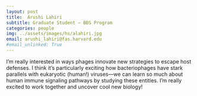 ```yaml
---
layout: post
title:  Arushi Lahiri
subtitle: Graduate Student – BBS Program
categories: people
img: ../assets/images/hs/alahiri.jpg
email: arushi_lahiri@fas.harvard.edu
#email_unlinked: True
---
```

I’m really interested in ways phages innovate new strategies to escape host defenses. I think it’s particularly exciting how bacteriophages have stark parallels with eukaryotic (human!) viruses—we can learn so much about human immune signaling pathways by studying these entities. I’m really excited to work together and uncover cool new biology!